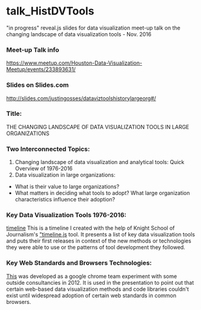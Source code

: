 # talk_HistDVTools
"in progress"      reveal.js slides for data visualization meet-up talk on the changing landscape of data visualization tools - Nov. 2016

### Meet-up Talk info
https://www.meetup.com/Houston-Data-Visualization-Meetup/events/233893631/

### Slides on Slides.com
http://slides.com/justingosses/dataviztoolshistorylargeorg#/

### Title:
THE CHANGING LANDSCAPE OF DATA VISUALIZATION TOOLS IN LARGE ORGANIZATIONS

### Two Interconnected Topics:
1. Changing landscape of data visualization and analytical tools: Quick Overview of 1976-2016
2. Data visualization in large organizations:
  - What is their value to large organizations?
  - What matters in deciding what tools to adopt? What large organization characteristics influence their adoption?

### Key Data Visualization Tools 1976-2016:
<a href="https://cdn.knightlab.com/libs/timeline3/latest/embed/index.html?source=1O32FBDYO16WjoFSCsWS1d0oEuRo0C00q633nhhGZlNE&font=Default&lang=en&initial_zoom=2&height=650" taarget="blank">timeline</a>
  This is a timeline I created with the help of Knight School of Journalism's <a href="http://timeline.knightlab.com/index.html" target="blank">"timeline.js</a> tool. It presents a list of key data visualization tools and puts their first releases in context of the new methods or technologies they were able to use or the patterns of tool development they followed. 

### Key Web Standards and Browsers Technologies:
  <a href="http://www.evolutionoftheweb.com/#/evolution/night" target="blank">This</a> was developed as a google chrome team experiment with some outside consultancies in 2012. It is used in the presentation to point out that certain web-based data visualization methods and code libraries couldn't exist until widespread adoption of certain web standards in common browsers.